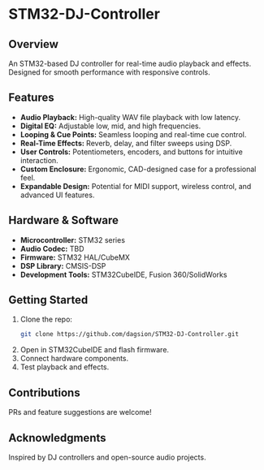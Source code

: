 # STM32-DJ-Controller

## Overview
An STM32-based DJ controller for real-time audio playback and effects. Designed for smooth performance with responsive controls.

## Features
- **Audio Playback:** High-quality WAV file playback with low latency.
- **Digital EQ:** Adjustable low, mid, and high frequencies.
- **Looping & Cue Points:** Seamless looping and real-time cue control.
- **Real-Time Effects:** Reverb, delay, and filter sweeps using DSP.
- **User Controls:** Potentiometers, encoders, and buttons for intuitive interaction.
- **Custom Enclosure:** Ergonomic, CAD-designed case for a professional feel.
- **Expandable Design:** Potential for MIDI support, wireless control, and advanced UI features.

## Hardware & Software
- **Microcontroller:** STM32 series
- **Audio Codec:** TBD
- **Firmware:** STM32 HAL/CubeMX
- **DSP Library:** CMSIS-DSP
- **Development Tools:** STM32CubeIDE, Fusion 360/SolidWorks

## Getting Started
1. Clone the repo:
   ```bash
   git clone https://github.com/dagsion/STM32-DJ-Controller.git
   ```
2. Open in STM32CubeIDE and flash firmware.
3. Connect hardware components.
4. Test playback and effects.

## Contributions
PRs and feature suggestions are welcome!

## Acknowledgments
Inspired by DJ controllers and open-source audio projects.

